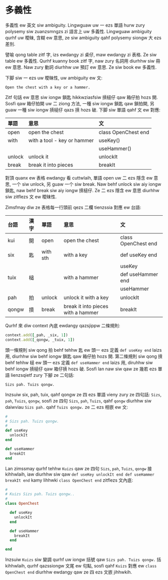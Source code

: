 # 多義性

多義性 ew 英文 siw ambiguity. Lingwguaw uw 一 ezs 單語 hurw zury polysemy siw zuanzsmngzs zi 語言上 uw 多義性. Lingwguaw ambiguity qurhf uw 曖昧, 含糊 ew 意思, ze siw ambiguity qahf polysemy siongw 大 ezs 差別.

譬喻 qong table zitf 字, izs ewdangy zi 桌仔, maw ewdangy zi 表格. Ze siw table ew 多義性. Qurhf kuanny book zitf 字, naw zury 名詞用 diurhhw siw 冊 ew 意思. Naw zury 動詞 diurhhw uw 預訂 ew 意思. Ze siw book ew 多義性.

下脚 siw 一 ezs uw 曖昧性, uw ambiguity ew 文:

`Open the chest with a key or a hammer.`

Zitf 句話 ew 意思 siw iongw 鎖匙 hikkwziasfsiw 摃槌仔 qaw 箱仔拍 hozs 開. Sosfi qaw 箱仔拍開 uw 二 ziong 方法, 一種 siw iongw 鎖匙 qaw 鎖拍開, 另 guaw 一種 siw iongw 摃槌仔 qazs 摃 hozs 破. 下脚 siw 單語 qahf 文 ew 對應:

| 單語 | 意思 | 文 |
| :--- | :--- | :--- |
| open | open the chest | class OpenChest end |
| with | with a tool - key or hammer | useKey() |
| | | useHammer() |
| unlock | unlock it | unlockIt |
| break | break it into pieces | breakIt |

對頂 quanx ew 表格 ewdangy 看 cuttwlaih, 單語 open uw 二 ezs 隱含 ew 意思, 一个 siw unlock, 另 guaw 一个 siw break. Naw behf unlock siw aiy iongw 鎖匙, naw behf break siw aiy iongw 摃槌仔. Ze 二 ezs 隱含 ew 意思 diurhhw siw zitflezs 文 ew 曖昧性.

Zimsfmay diw ze 表格每一行頭前 qezs 二欄 tienzssia 對應 ew 台語:

| 台語 | 漢字 | 單語 | 意思 | 文 |
| :--- | :--- | :--- | :--- | :--- |
| kui | 開 | open | open the chest | class OpenChest end |
| six | 匙 | with sth | with a key | def useKey end |
||||| useKey |
| tuix | 槌 | | with a hammer | def useHammer end |
||||| useHammer |
| pah | 拍 | unlock | unlock it with a key | unlockIt |
| qongw | 摃 | break | break it into pieces with a hammer | breakIt |

Qurhf 來 diw context 內底 ewdangy qazsjippw 二條規則:

```ruby
context.add([_pah, _six, 1])
context.add([_qongw, _tuix, 1])
```

頭一條規則 siw qong 拍 behf tehhw 匙 ew 頭一 ezs 定義 `def useKey end` laizs 用, diurhhw siw behf iongw 鎖匙 qaw 箱仔拍 hozs 開. 第二條規則 siw qong 摃 behf tehhw 槌 ew 頭一 ezs 定義 `def useHammer end` laizs 用, diruhhw siw behf iongw 摃槌仔 qaw 箱仔摃 hozs 破. Sosfi lan naw siw qaw ze 幾若 ezs 單語 lienzsqietf zury 下腳 ze 二句話:

```
Sizs pah. Tuizs qongw.
```

Inzsuiw six, pah, tuix, qahf qongw ze 四 ezs 單語 vieny zury ze 四句話: `Sizs`, `pah`, `Tuizs`, `qongw`, sosfi ze 四句 `Sizs`, `pah`, `Tuizs`, qahf `qongw` diurhhw siw daiwviau `Sizs pah.` qahf `Tuizs qongw.` ze 二 ezs 相嵌 ew 文:

```ruby
#
# Sizs pah. Tuizs qongw.
#
def useKey
  unlockIt
end

def useHammer
  breakIt
end
```

Lan zimssmay qurhf tehhw `Kuizs` qaw ze 四句 `Sizs`, `pah`, `Tuizs`, `qongw` 接 kihhwlaih, iaw diurhhw siw qaw `def useKey unlockIt end def useHammer breakIt end` kamy lihhwki `class OpenChest end` zitflezs 文內底:

```ruby
#
# Kuizs Sizs pah. Tuizs qongw..
#
class OpenChest

  def useKey
    unlockIt
  end

  def useHammer
    breakIt
  end

end
```

Inzsuiw `Kuizs` siw 變調 qurhf uw iongw 括號 qaw `Sizs pah. Tuizs qongw.` 括 kihhwlaih, qurhf qazssiongw 文尾 ew 句點,  sosfi qahf `Kuizs` 對應 ew `class OpenChest end` diurhhw ewdangy qaw ze 四 ezs 文嵌 jihhwkih.
